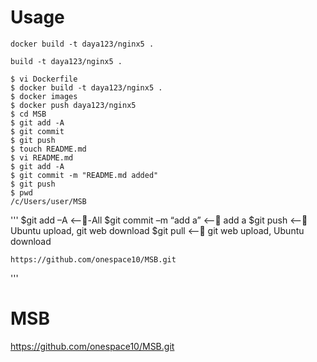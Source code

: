 # Usage
```
docker build -t daya123/nginx5 .

build -t daya123/nginx5 .

$ vi Dockerfile
$ docker build -t daya123/nginx5 . 
$ docker images
$ docker push daya123/nginx5
$ cd MSB
$ git add -A
$ git commit
$ git push
$ touch README.md
$ vi README.md
$ git add -A
$ git commit -m "README.md added"
$ git push
$ pwd
/c/Users/user/MSB
```
'''
$git add –A <---All
$git commit –m “add a” <-- add a
$git push <-- Ubuntu upload, git web download
$git pull <-- git web upload, Ubuntu download
```
https://github.com/onespace10/MSB.git
```

'''
# MSB
https://github.com/onespace10/MSB.git
